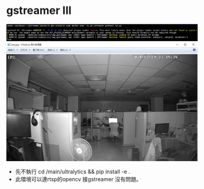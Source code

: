 # gstreamer III

![alt text](../image/5_apt_run_cv2_gst.png "run code")
![alt text](../image/5_apt_run_resault.png "resault")

* 先不執行 cd /main/ultralytics && pip install -e . 
* 此環境可以連rtsp的opencv 接gstreamer 沒有問題。
